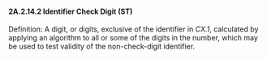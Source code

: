 #### 2A.2.14.2 Identifier Check Digit (ST)

Definition: A digit, or digits, exclusive of the identifier in _CX.1_, calculated by applying an algorithm to all or some of the digits in the number, which may be used to test validity of the non-check-digit identifier.
